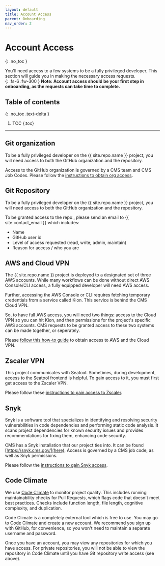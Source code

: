 ```yaml
---
layout: default
title: Account Access
parent: Onboarding
nav_order: 2
---
```


# Account Access
{: .no_toc }

You'll need access to a few systems to be a fully privileged developer.  This section will guide you in making the necessary access requests.  
{: .fs-6 .fw-300 }
**Note:  Account access should be your first step in onboarding, as the requests can take time to complete.**

## Table of contents
{: .no_toc .text-delta }

1. TOC
{:toc}
---

## Git organization

To be a fully privileged developer on the {{ site.repo.name }} project, you will need access to both the GitHub organization and the repository.

Access to the GitHub organization is governed by a CMS team and CMS Job Codes.  Please follow the [instructions to obtain org access](https://qmacbis.atlassian.net/l/cp/xe4XCoGo).

## Git Repository

To be a fully privileged developer on the {{ site.repo.name }} project, you will need access to both the GitHub organization and the repository.

To be granted access to the repo:, please send an email to {{ site.contact_email }} which includes:

- Name
- GitHub user id
- Level of access requested (read, write, admin, maintain)
- Reason for access / who you are

## AWS and Cloud VPN

The {{ site.repo.name }} project is deployed to a designated set of three AWS accounts.  While many workflows can be done without direct AWS Console/CLI access, a fully equipped developer will need AWS access.

Further, accessing the AWS Console or CLI requires fetching temporary credentials from a service called Kion.  This service is behind the CMS Cloud VPN.

So, to have full AWS access, you will need two things:  access to the Cloud VPN so you can hit Kion, and then permissions for the project's specific AWS accounts.  CMS requests to be granted access to these two systems can be made together, or seperately.

Please [follow this how-to guide](https://qmacbis.atlassian.net/l/cp/yY5s5is2) to obtain access to AWS and the Cloud VPN.

## Zscaler VPN

This project communicates with Seatool.  Sometimes, during development, access to the Seatool frontend is helpful.  To gain access to it, you must first get access to the Zscaler VPN.

Please follow these [instructions to gain access to Zscaler](https://qmacbis.atlassian.net/wiki/spaces/DE/pages/3180560407/How+to+get+access+to+CMS+Zscaler+VPN+Access).


## Snyk

Snyk is a software tool that specializes in identifying and resolving security vulnerabilities in code dependencies and performing static code analysis. It scans project dependencies for known security issues and provides recommendations for fixing them, enhancing code security.

CMS has a Snyk installation that our project ties into.  It can be found [https://snyk.cms.gov/](here).  Access is governed by a CMS job code, as well as Snyk permissions.

Please follow the [instructions to gain Snyk access](needlink).

## Code Climate

We use [Code Climate](https://codeclimate.com/) to monitor project quality.  This includes running maintainability checks for Pull Requests, which flags code that doesn't meet best practices.  Checks include function length, file length, cognitive complexity, and duplication.

Code Climate is a completely external tool which is free to use.  You may go to Code Climate and create a new account.  We recommend you sign up with GitHub, for convenience, so you won't need to maintain a separate username and password.

Once you have an account, you may view any repositories for which you have access.  For private repositories, you will not be able to view the repository in Code Climate until you have Git repository write access (see above).